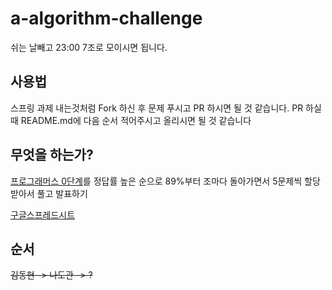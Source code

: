 # a-algorithm-challenge
쉬는 날빼고 23:00 7조로 모이시면 됩니다.

## 사용법
스프링 과제 내는것처럼 Fork 하신 후 문제 푸시고 PR 하시면 될 것 같습니다.
PR 하실때 README.md에 다음 순서 적어주시고 올리시면 될 것 같습니다

## 무엇을 하는가?
[프로그래머스 0단계](https://school.programmers.co.kr/learn/challenges/beginner?order=acceptance_desc&page=1&languages=java)를 정답률 높은 순으로 89%부터 조마다 돌아가면서 5문제씩 할당받아서 풀고 발표하기

[구글스프레드시트](https://docs.google.com/spreadsheets/d/1hpgJAsoMTzzzGGCwjou0IMfBkm--QP_DMZ4uqJQbmQo/edit#gid=1083377214)
## 순서
~~김동현 -> 나도관 -> ?~~


